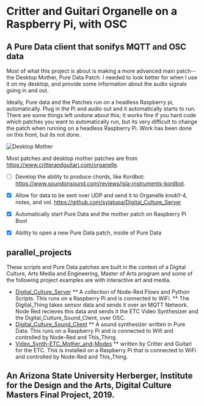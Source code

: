 # Critter and Guitari Organelle on a Raspberry Pi, with OSC
## A Pure Data client that sonifys MQTT and OSC data

Most of what this project is about is making a more advanced main patch--the Desktop Mother, Pure Data Patch.
I needed to look better for when I use it on my desktop, and provide some information about the audio signals going in and out.

Ideally, Pure data and the Patches run on a headless Raspberry pi, automatically. Plug in the Pi and audio out and it automatically starts to run. There are some things left undone about this; it works fine if you hard code which patches you want to automatically run, but its very difficult to change the patch when running on a headless Raspberry Pi. Work has been done on this front, but its not done.

![Desktop Mother][Desktop Mother]


Most patches and desktop mother patches are from https://www.critterandguitari.com/organelle.

- [ ] Develop the ability to produce chords, like Kordbot: https://www.soundonsound.com/reviews/isla-instruments-kordbot.
- [x] Allow for data to be sent over UDP and send it to Organelle knob1-4, notes, and vol. https://github.com/sylatupa/Digital_Culture_Server
- [x] Automatically start Pure Data and the mother patch on Raspberry Pi Boot
- [x] Ability to open a new Pure Data patch, inside of Pure Data 


## parallel_projects

These scripts and Pure Data patches are built in the context of a Digital Culture, Arts Media and Engineering, Master of Arts program and some of the following project examples are with interactive art and media. 
* [Digital_Culture_Server](https://github.com/sylatupa/Digital_Culture_Server)
** A collection of Node-Red Flows and Python Scripts. This runs on a Raspberry Pi and is connected to WiFi.
** The Digital_Thing takes sensor data and sends it over an MQTT Network. Node Red recieves this data and sends it the ETC Video Synthesizer and the Digital_Culture_Sound_Client, over OSC.  
* [Digital_Culture_Sound_Client](https://github.com/sylatupa/Digital-Culture-Sound-Client)
** A sound synthesizer written in Pure Data. This runs on a Raspberry Pi and is connected to Wifi and controlled by Node-Red and This_Thing.
* [Video_Synth-ETC_Mother_and-Modes](https://github.com/sylatupa/Video_Synth-ETC_Mother_and-Modes)
** written by Critter and Guitari for the ETC. This is installed on a Raspberry Pi that is connected to WiFi and controlled by Node-Red and This_Thing.


## An Arizona State University Herberger, Institute for the Design and the Arts, Digital Culture Masters Final Project, 2019.

  
[Desktop Mother]: https://github.com/sylatupa/Pure_Data_Organelle_Patches_and_Mother/blob/master/Images/Desktop_Mother.png

